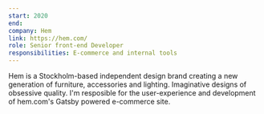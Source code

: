 ```yaml
---
start: 2020
end:
company: Hem
link: https://hem.com/
role: Senior front-end Developer
responsibilities: E-commerce and internal tools
---
```


Hem is a Stockholm-based independent design brand creating a new generation of furniture, accessories and lighting. Imaginative designs of obsessive quality. I'm resposible for the user-experience and development of hem.com's Gatsby powered e-commerce site.
